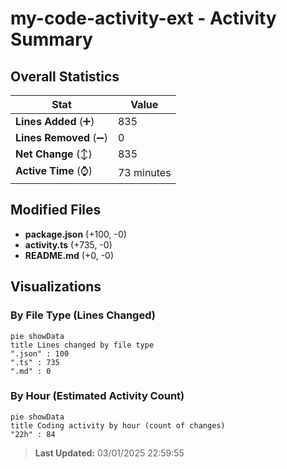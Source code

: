 # my-code-activity-ext - Activity Summary 

## Overall Statistics

| Stat                   | Value                                                             |
| ---------------------- | ----------------------------------------------------------------- |
| **Lines Added** (➕)   | 835                                          |
| **Lines Removed** (➖) | 0                                        |
| **Net Change** (↕)    | 835                |
| **Active Time** (⌚)   | 73 minutes |


## Modified Files
- **package.json** (+100, -0)
- **activity.ts** (+735, -0)
- **README.md** (+0, -0)

## Visualizations

### By File Type (Lines Changed)

```mermaid
pie showData
title Lines changed by file type
".json" : 100
".ts" : 735
".md" : 0
```

### By Hour (Estimated Activity Count)

```mermaid
pie showData
title Coding activity by hour (count of changes)
"22h" : 84
```


> **Last Updated:** 03/01/2025 22:59:55